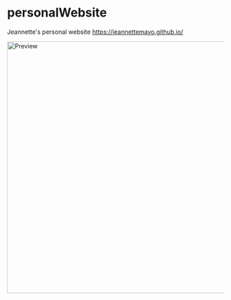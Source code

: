 # personalWebsite
Jeannette's personal website https://jeannettemayo.github.io/


<img width="584" alt="Preview" src="https://github.com/JeannetteMayo/jeannettemayo.github.io/personalSite.png">

